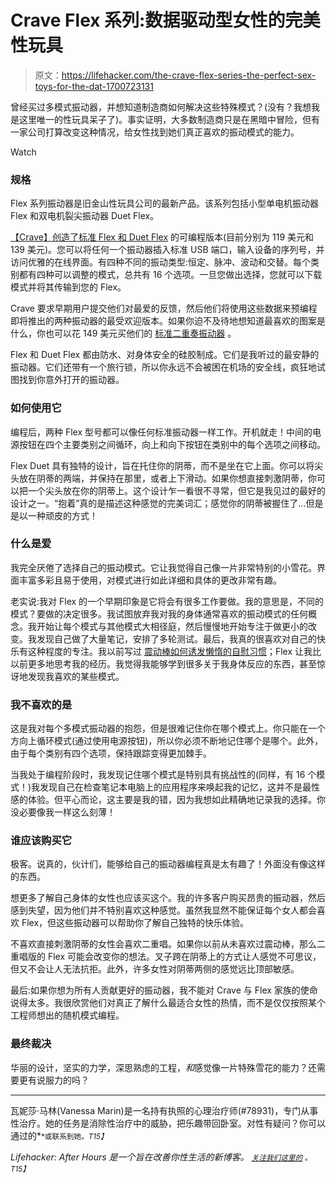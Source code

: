 # Crave Flex 系列:数据驱动型女性的完美性玩具

> 原文：<https://lifehacker.com/the-crave-flex-series-the-perfect-sex-toys-for-the-dat-1700723131>

曾经买过多模式振动器，并想知道制造商如何解决这些特殊模式？(没有？我想我是这里唯一的性玩具呆子了)。事实证明，大多数制造商只是在黑暗中冒险，但有一家公司打算改变这种情况，给女性找到她们真正喜欢的振动模式的能力。

Watch

### 规格

Flex 系列振动器是旧金山性玩具公司的最新产品。该系列包括小型单电机振动器 Flex 和双电机裂尖振动器 Duet Flex。

[【Crave】创造了标准 Flex 和 Duet Flex](https://crave.tilt.com/flex) 的可编程版本(目前分别为 119 美元和 139 美元)。您可以将任何一个振动器插入标准 USB 端口，输入设备的序列号，并访问优雅的在线界面。有四种不同的振动类型:恒定、脉冲、波动和交替。每个类别都有四种可以调整的模式，总共有 16 个选项。一旦您做出选择，您就可以下载模式并将其传输到您的 Flex。

Crave 要求早期用户提交他们对最爱的反馈，然后他们将使用这些数据来预编程即将推出的两种振动器的最受欢迎版本。如果你迫不及待地想知道最喜欢的图案是什么，你也可以花 149 美元买他们的 [标准二重奏振动器](http://www.lovecrave.com/vibrators/duet/features/) 。

Flex 和 Duet Flex 都由防水、对身体安全的硅胶制成。它们是我听过的最安静的振动器。它们还带有一个旅行锁，所以你永远不会被困在机场的安全线，疯狂地试图找到你意外打开的振动器。

### 如何使用它

编程后，两种 Flex 型号都可以像任何标准振动器一样工作。开机就走！中间的电源按钮在四个主要类别之间循环，向上和向下按钮在类别中的每个选项之间移动。

Flex Duet 具有独特的设计，旨在托住你的阴蒂，而不是坐在它上面。你可以将尖头放在阴蒂的两端，并保持在那里，或者上下滑动。如果你想直接刺激阴蒂，你可以把一个尖头放在你的阴蒂上。这个设计乍一看很不寻常，但它是我见过的最好的设计之一。“抱着”真的是描述这种感觉的完美词汇；感觉你的阴蒂被握住了...但是是以一种顽皮的方式！

### 什么是爱

我完全厌倦了选择自己的振动模式。它让我觉得自己像一片非常特别的小雪花。界面丰富多彩且易于使用，对模式进行如此详细和具体的更改非常有趣。

老实说:我对 Flex 的一个早期印象是它将会有很多工作要做。我的意思是，不同的模式？要做的决定很多。我试图放弃我对我的身体通常喜欢的振动模式的任何概念。我开始让每个模式与其他模式大相径庭，然后慢慢地开始专注于做更小的改变。我发现自己做了大量笔记，安排了多轮测试。最后，我真的很喜欢对自己的快乐有这种程度的专注。我以前写过 [震动棒如何诱发懒惰的自慰习惯](http://afterhours.lifehacker.com/sex-toy-review-the-njoy-pure-wand-delivers-amazing-g-s-1697760619)；Flex 让我比以前更多地思考我的经历。我觉得我能够学到很多关于我身体反应的东西，甚至惊讶地发现我喜欢的某些模式。

### 我不喜欢的是

这是我对每个多模式振动器的抱怨，但是很难记住你在哪个模式上。你只能在一个方向上循环模式(通过使用电源按钮)，所以你必须不断地记住哪个是哪个。此外，由于每个类别有四个选项，保持跟踪变得更加棘手。

当我处于编程阶段时，我发现记住哪个模式是特别具有挑战性的(同样，有 16 个模式！)我发现自己在检查笔记本电脑上的应用程序来唤起我的记忆，这并不是最性感的体验。但平心而论，这主要是我的错，因为我想如此精确地记录我的选择。你没必要像我一样这么刻薄！

### 谁应该购买它

极客。说真的，伙计们，能够给自己的振动器编程真是太有趣了！外面没有像这样的东西。

想更多了解自己身体的女性也应该买这个。我的许多客户购买昂贵的振动器，然后感到失望，因为他们并不特别喜欢这种感觉。虽然我显然不能保证每个女人都会喜欢 Flex，但这些振动器可以帮助你了解自己独特的快乐体验。

不喜欢直接刺激阴蒂的女性会喜欢二重唱。如果你以前从未喜欢过震动棒，那么二重唱版的 Flex 可能会改变你的想法。叉子跨在阴蒂上的方式让人感觉不可思议，但又不会让人无法抗拒。此外，许多女性对阴蒂两侧的感觉远比顶部敏感。

最后:如果你想为所有人贡献更好的振动器，我不能对 Crave 与 Flex 家族的使命说得太多。我很欣赏他们对真正了解什么最适合女性的热情，而不是仅仅按照某个工程师想出的随机模式编程。

### 最终裁决

华丽的设计，坚实的力学，深思熟虑的工程，*和*感觉像一片特殊雪花的能力？还需要更有说服力的吗？

* * *

瓦妮莎·马林(Vanessa Marin)是一名持有执照的心理治疗师(#78931)，专门从事性治疗。她的任务是消除性治疗中的威胁，把乐趣带回卧室。对性有疑问？你可以通过的[<small></small>](mailto:Vanessa.Marin@Lifehacker.com)*<small>*或联系到她。*T15】</small>*

*Lifehacker: After Hours 是一个旨在改善你性生活的新博客。 [<small>*关注我们这里的*</small>](https://twitter.com/LHAfterHours) <small>*。*T15】</small>*